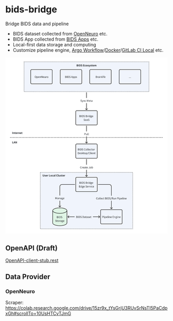 # bids-bridge

Bridge BIDS data and pipeline

- BIDS dataset collected from [OpenNeuro](https://www.openneuro.org) etc.
- BIDS App collected from [BIDS Apps](https://bids-apps.neuroimaging.io/) etc.
- Local-first data storage and computing
- Customize pipeline engine, [Argo Workflow](https://argoproj.github.io/workflows/)/[Docker](https://www.docker.com)/[GitLab CI Local](https://github.com/firecow/gitlab-ci-local) etc.

![Arch](./docs/bids-bridge.png)

## OpenAPI (Draft)

[OpenAPI-client-stub.rest](./OpenAPI-client-stub.rest)

## Data Provider

### OpenNeuro

Scraper: https://colab.research.google.com/drive/15zr9x_tYsGrjU3RUvSrNsTI5PaCdpxGh#scrollTo=10UsHTCvTJmG